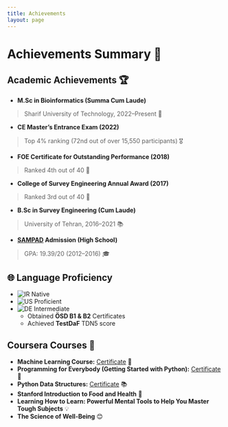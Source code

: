 ```yaml
---
title: Achievements
layout: page
---
```


# Achievements Summary 🎉

## Academic Achievements 🏆

- **M.Sc in Bioinformatics (Summa Cum Laude)**  
>  Sharif University of Technology, 2022–Present 🥇  
- **CE Master’s Entrance Exam (2022)**  
>  Top 4% ranking (72nd out of over 15,550 participants) 🎖️  
- **FOE Certificate for Outstanding Performance (2018)**  
>  Ranked 4th out of 40 🏅  
- **College of Survey Engineering Annual Award (2017)**  
>  Ranked 3rd out of 40 🏅  
- **B.Sc in Survey Engineering (Cum Laude)**  
>  University of Tehran, 2016–2021 📚  
- **[SAMPAD](https://en.wikipedia.org/wiki/National_Organization_for_Development_of_Exceptional_Talents) Admission (High School)**  
>  GPA: 19.39/20 (2012–2016) 🎓


## 🌐 Language Proficiency

- ![IR](https://img.shields.io/badge/-Persian_(Farsi)-green) Native
- ![US](https://img.shields.io/badge/-English-blue) Proficient
- ![DE](https://img.shields.io/badge/-German-yellow) Intermediate
  - Obtained **ÖSD B1 & B2** Certificates 
  - Achieved **TestDaF** TDN5 score


## Coursera Courses 🔗

- **Machine Learning Course:** [Certificate](https://www.coursera.org/share/41064d9212c0551665c19a73c05d0eb8) 🤖
- **Programming for Everybody (Getting Started with Python):** [Certificate](https://coursera.org/verify/MA66HJBGGNVS) 🐍
- **Python Data Structures:** [Certificate](https://coursera.org/verify/FRL2UGTYKZJM) 📚
- **Stanford Introduction to Food and Health** 🍎
- **Learning How to Learn: Powerful Mental Tools to Help You Master Tough Subjects** 💡
- **The Science of Well-Being** 😊

